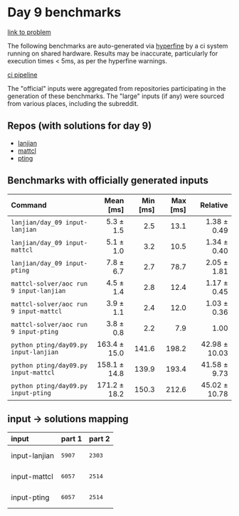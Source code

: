 # Day 9 benchmarks

[link to problem](http://adventofcode.com/2022/day/9)

The following benchmarks are auto-generated via [hyperfine](https://github.com/sharkdp/hyperfine) by a ci system running on shared hardware. Results may be inaccurate, particularly for execution times < 5ms, as per the hyperfine warnings.

[ci pipeline](http://ci.papercode.net:8080/teams/aoc2022/pipelines/aoc-compare-2022)

The "official" inputs were aggregated from repositories participating in the generation of these benchmarks. The "large" inputs (if any) were sourced from various places, including the subreddit.

## Repos (with solutions for day 9)


- [lanjian](https://github.com/LanJian/aoc-2022)
- [mattcl](https://github.com/mattcl/aoc2022)
- [pting](https://github.com/pting/aoc2022)

## Benchmarks with officially generated inputs
| Command | Mean [ms] | Min [ms] | Max [ms] | Relative |
|:---|---:|---:|---:|---:|
| `lanjian/day_09 input-lanjian` | 5.3 ± 1.5 | 2.5 | 13.1 | 1.38 ± 0.49 |
| `lanjian/day_09 input-mattcl` | 5.1 ± 1.0 | 3.2 | 10.5 | 1.34 ± 0.40 |
| `lanjian/day_09 input-pting` | 7.8 ± 6.7 | 2.7 | 78.7 | 2.05 ± 1.81 |
| `mattcl-solver/aoc run 9 input-lanjian` | 4.5 ± 1.4 | 2.8 | 12.4 | 1.17 ± 0.45 |
| `mattcl-solver/aoc run 9 input-mattcl` | 3.9 ± 1.1 | 2.4 | 12.0 | 1.03 ± 0.36 |
| `mattcl-solver/aoc run 9 input-pting` | 3.8 ± 0.8 | 2.2 | 7.9 | 1.00 |
| `python pting/day09.py input-lanjian` | 163.4 ± 15.0 | 141.6 | 198.2 | 42.98 ± 10.03 |
| `python pting/day09.py input-mattcl` | 158.1 ± 14.8 | 139.9 | 193.4 | 41.58 ± 9.73 |
| `python pting/day09.py input-pting` | 171.2 ± 18.2 | 150.3 | 212.6 | 45.02 ± 10.78 |

## input -> solutions mapping
|input|part 1|part 2|
|:---|:---|:---|
|input-lanjian|<pre>5907</pre>|<pre>2303</pre>|
|input-mattcl|<pre>6057</pre>|<pre>2514</pre>|
|input-pting|<pre>6057</pre>|<pre>2514</pre>|
